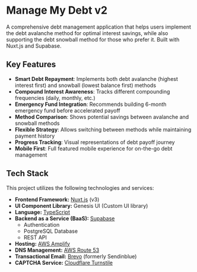 # Manage My Debt v2

A comprehensive debt management application that helps users implement the debt avalanche method for optimal interest savings, while also supporting the debt snowball method for those who prefer it. Built with Nuxt.js and Supabase.

## Key Features

- **Smart Debt Repayment**: Implements both debt avalanche (highest interest first) and snowball (lowest balance first) methods
- **Compound Interest Awareness**: Tracks different compounding frequencies (daily, monthly, etc.)
- **Emergency Fund Integration**: Recommends building 6-month emergency fund before accelerated payoff
- **Method Comparison**: Shows potential savings between avalanche and snowball methods
- **Flexible Strategy**: Allows switching between methods while maintaining payment history
- **Progress Tracking**: Visual representations of debt payoff journey
- **Mobile First**: Full featured mobile experience for on-the-go debt management

## Tech Stack

This project utilizes the following technologies and services:

- **Frontend Framework:** [Nuxt.js](https://nuxt.com/) (v3)
- **UI Component Library:** Genesis UI (Custom UI library)
- **Language:** [TypeScript](https://www.typescriptlang.org/)
- **Backend as a Service (BaaS):** [Supabase](https://supabase.com/)
  - Authentication
  - PostgreSQL Database
  - REST API
- **Hosting:** [AWS Amplify](https://aws.amazon.com/amplify/)
- **DNS Management:** [AWS Route 53](https://aws.amazon.com/route53/)
- **Transactional Email:** [Brevo](https://www.brevo.com/) (formerly Sendinblue)
- **CAPTCHA Service:** [Cloudflare Turnstile](https://www.cloudflare.com/products/turnstile/)
